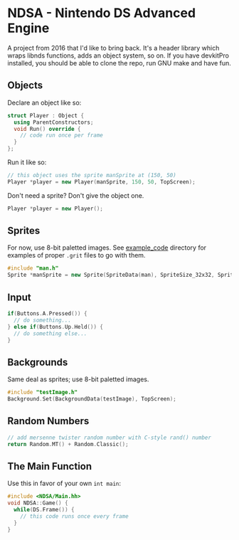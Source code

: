 # NDSA - Nintendo DS Advanced Engine
A project from 2016 that I'd like to bring back. It's a header library which wraps libnds functions, adds an object system, so on. If you have devkitPro installed, you should be able to clone the repo, run GNU make and have fun.

## Objects
Declare an object like so:
```c++
struct Player : Object {
  using ParentConstructors;
  void Run() override {
    // code run once per frame
  }
};
```
Run it like so:
```c++
// this object uses the sprite manSprite at (150, 50)
Player *player = new Player(manSprite, 150, 50, TopScreen);
```
Don't need a sprite? Don't give the object one.
```c++
Player *player = new Player();
```

## Sprites
For now, use 8-bit paletted images. See [example_code](example_code) directory for examples of proper `.grit` files to go with them.
```c++
#include "man.h"
Sprite *manSprite = new Sprite(SpriteData(man), SpriteSize_32x32, SpriteColorFormat_256Color);
```

## Input
```c++
if(Buttons.A.Pressed()) {
  // do something...
} else if(Buttons.Up.Held()) {
  // do something else...
}
```

## Backgrounds
Same deal as sprites; use 8-bit paletted images.
```c++
#include "testImage.h"
Background.Set(BackgroundData(testImage), TopScreen);
```

## Random Numbers
```c++
// add mersenne twister random number with C-style rand() number
return Random.MT() + Random.Classic();
```

## The Main Function
Use this in favor of your own `int main`:
```c++
#include <NDSA/Main.hh>
void NDSA::Game() {
  while(DS.Frame()) {
    // this code runs once every frame
  }
}
```